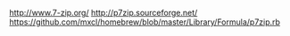 

http://www.7-zip.org/
http://p7zip.sourceforge.net/
https://github.com/mxcl/homebrew/blob/master/Library/Formula/p7zip.rb

